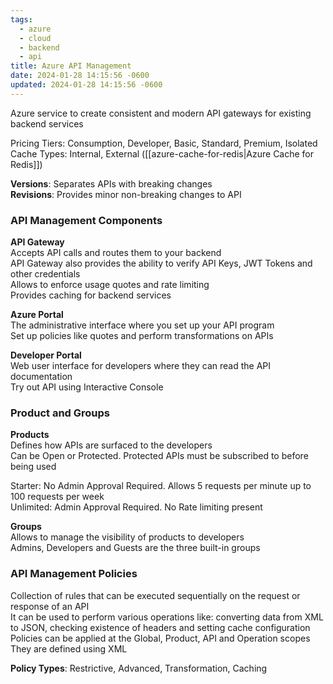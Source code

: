 ```yaml
---
tags:
  - azure
  - cloud
  - backend
  - api
title: Azure API Management
date: 2024-01-28 14:15:56 -0600
updated: 2024-01-28 14:15:56 -0600
---
```


Azure service to create consistent and modern API gateways for existing backend services  

Pricing Tiers: Consumption, Developer, Basic, Standard, Premium, Isolated  
Cache Types: Internal, External ([[azure-cache-for-redis|Azure Cache for Redis]])

**Versions**: Separates APIs with breaking changes  
**Revisions**: Provides minor non-breaking changes to API

### API Management Components

**API Gateway**  
Accepts API calls and routes them to your backend  
API Gateway also provides the ability to verify API Keys, JWT Tokens and other credentials    
Allows to enforce usage quotes and rate limiting  
Provides caching for backend services

**Azure Portal**  
The administrative interface where you set up your API program  
Set up policies like quotes and perform transformations on APIs

**Developer Portal**  
Web user interface for developers where they can read the API documentation  
Try out API using Interactive Console

### Product and Groups

**Products**  
Defines how APIs are surfaced to the developers  
Can be Open or Protected. Protected APIs must be subscribed to before being used

Starter: No Admin Approval Required. Allows 5 requests per minute up to 100 requests per week  
Unlimited: Admin Approval Required. No Rate limiting present

**Groups**  
Allows to manage the visibility of products to developers  
Admins, Developers and Guests are the three built-in groups  

### API Management Policies

Collection of rules that can be executed sequentially on the request or response of an API  
It can be used to perform various operations like: converting data from XML to JSON, checking existence of headers and setting cache configuration  
Policies can be applied at the Global, Product, API and Operation scopes  
They are defined using XML

**Policy Types**: Restrictive, Advanced, Transformation, Caching
